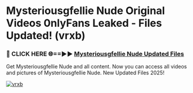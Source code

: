 # Mysteriousgfellie Nude Original Videos 0nlyFans Leaked - Files Updated! (vrxb)

<h3>🔴 CLICK HERE 🌐==►► <a href="https://tinyurl.com/52m3yx9h" rel="nofollow">Mysteriousgfellie Nude Updated Files</a></h3>

Get Mysteriousgfellie Nude and all content. Now you can access all videos and pictures of Mysteriousgfellie Nude. New Updated Files 2025!

[![vrxb](https://i.imgur.com/TnHtlc8.gif)](https://tinyurl.com/52m3yx9h)
